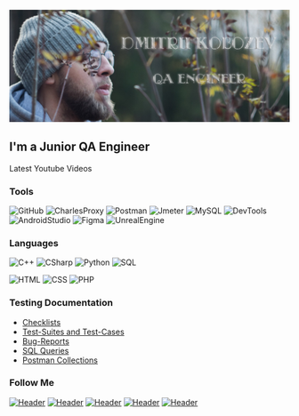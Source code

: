 [![Header](https://github.com/dkob1996/dkob1996/blob/main/assets/ava12.png)](https://www.facebook.com/profile.php?id=100090091642972)

## I'm a Junior QA Engineer

Latest Youtube Videos

### Tools
![GitHub](https://img.shields.io/badge/Github-090909?style=for-the-badge&logo=github&logoColor=8cc4d7)
![CharlesProxy](https://img.shields.io/badge/Charles_Proxy-090909?style=for-the-badge&logo=charlesproxy&logoColor=8cc4d7)
![Postman](https://img.shields.io/badge/Postman-090909?style=for-the-badge&logo=postman&logoColor=f76935)
![Jmeter](https://img.shields.io/badge/Jmeter-090909?style=for-the-badge&logo=Apache&logoColor=red)
![MySQL](https://img.shields.io/badge/MySQL-090909?style=for-the-badge&logo=mysql&logoColor=white)
![DevTools](https://img.shields.io/badge/DevTools-090909?style=for-the-badge&logo=googlechrome&logoColor=2674f2)
![AndroidStudio](https://img.shields.io/badge/Android_Studio-090909?style=for-the-badge&logo=androidstudio&logoColor=3ad07d)
![Figma](https://img.shields.io/badge/Figma-090909?style=for-the-badge&logo=figma&logoColor=7d5fa6)
![UnrealEngine](https://img.shields.io/badge/Unreal_Engine-090909?style=for-the-badge&logo=UnrealEngine&logoColor=white)

### Languages
![C++](https://img.shields.io/badge/-C++-090909?style=for-the-badge&logo=C%2b%2b&logoColor=6296CC)
![CSharp](https://img.shields.io/badge/-CSharp-090909?style=for-the-badge&logo=C#&logoColor=6296CC)
![Python](https://img.shields.io/badge/-Python-090909?style=for-the-badge&logo=Python&logoColor=yellow)
![SQL](https://img.shields.io/badge/SQL-090909?style=for-the-badge&logo=mysql&logoColor=white)

![HTML](https://img.shields.io/badge/Html-090909?style=for-the-badge&logo=html5&logoColor=yellow)
![CSS](https://img.shields.io/badge/css-090909?style=for-the-badge&logo=w3c&logoColor=00618a)
![PHP](https://img.shields.io/badge/php-090909?style=for-the-badge&logo=php&logoColor=f76935)

### Testing Documentation

- [Checklists](https://github.com/dkob1996/Checklists)
- [Test-Suites and Test-Cases](https://github.com/dkob1996/Test-Suites_and_Test-Cases)
- [Bug-Reports](https://github.com/dkob1996/Bug-Reports)
- [SQL Queries](https://github.com/dkob1996/SQL-Queries)
- [Postman Collections](https://github.com/dkob1996/Postman-Collections)

### Follow Me
[![Header](https://img.shields.io/badge/Youtube-090909?style=for-the-badge&logo=youtube&logoColor=f70000)]()
[![Header](https://img.shields.io/badge/Instagram-090909?style=for-the-badge&logo=instagram&logoColor=9939a3)]()
[![Header](https://img.shields.io/badge/Telegram-090909?style=for-the-badge&logo=telegram&logoColor=31a5db)]()
[![Header](https://img.shields.io/badge/Twitter-090909?style=for-the-badge&logo=twitter&logoColor=1c96e8)]()
[![Header](https://img.shields.io/badge/Linkedin-090909?style=for-the-badge&logo=linkedin&logoColor=0073b1)]()